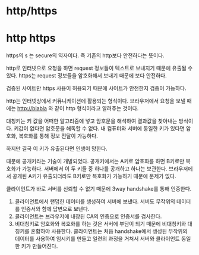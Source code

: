# http/https

# **http https**

https의 s 는 secure의 약자이다. 즉 기존의 http보다 안전하다는 뜻이다.

http로 인터넷으로 요청을 하면 request 정보들이 텍스트로 보내지기 때문에 유출될 수 있다. https는 request 정보들을 암호화해서 보내기 때문에 보다 안전하다.

검증된 사이트만 https 사용이 허용되기 때문에 사이트가 안전한지 검증이 가능하다.

http는 인터넷상에서 커뮤니케이션에 활용되는 형식이다. 브라우저에서 요청을 보낼 때에는 [http://blabla](http://blabla/) 와 같이 http 형식이라고 알려주는 것이다.

대칭키는 키 값을 어떠한 알고리즘에 넣고 암호문을 해석하여 결과값을 찾아내는 방식이다. 키값이 없다면 암호문을 해독할 수 없다. 내 컴퓨터와 서버에 동일한 키가 있다면 암호화, 복호화를 통해 정보 전달이 가능하다.

하지만 결국 이 키가 유출된다면 인생이 망한다.

때문에 공개키라는 기술이 개발되었다. 공개키에서는 A키로 암호화를 하면 B키로만 복호화가 가능하다. 서버에서 이 두 키들 중 하나를 공개하고 하나는 보관한다. 브라우저에서 공개된 A키가 유출되더라도 B키로만 복호화가 가능하기 때문에 문제가 없다.

클라이언트가 바로 서버를 신뢰할 수 없기 때문에 3way handshake를 통해 인증한다.

1. 클라이언트에서 랜덤한 데이터를 생성하여 서버에 보낸다. 서버도 무작위의 데이터를 인증서와 함께 답변으로 보낸다.
2. 클라이언트는 브라우저에 내장된 CA의 인증으로 인증서를 검사한다.
3. 비대칭키로 암호화와 복호화를 하는 것은 서버에 부담이 되기 때문에 비대칭키와 대칭키를 혼합하야 사용한다. 클라이언트는 처음 handshake에서 생성된 무작위의 데이터를 사용하여 임시키를 만들고 일련의 과정을 거쳐서 서버와 클라이언트 동일한 키가 만들어진다.
